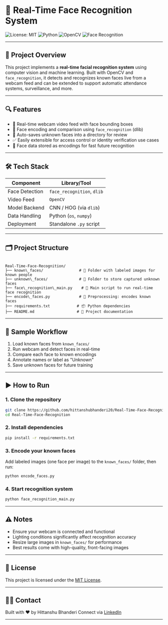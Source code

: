 # 🧠 Real-Time Face Recognition System

![License: MIT](https://img.shields.io/badge/License-MIT-yellow.svg)
![Python](https://img.shields.io/badge/Python-3.8%2B-blue.svg)
![OpenCV](https://img.shields.io/badge/OpenCV-Enabled-green.svg)
![Face Recognition](https://img.shields.io/badge/Face%20Recognition-Real%20Time-orange.svg)

---

## 🎯 Project Overview

This project implements a **real-time facial recognition system** using computer vision and machine learning. Built with OpenCV and `face_recognition`, it detects and recognizes known faces live from a webcam feed and can be extended to support automatic attendance systems, surveillance, and more.

---

## 🔍 Features

- 📸 Real-time webcam video feed with face bounding boxes
- 🧠 Face encoding and comparison using `face_recognition` (dlib)
- 📂 Auto-saves unknown faces into a directory for review
- ✅ Easily extensible for access control or identity verification use cases
- 💾 Face data stored as encodings for fast future recognition

---

## 🛠️ Tech Stack

| Component      | Library/Tool        |
|----------------|---------------------|
| Face Detection | `face_recognition`, `dlib` |
| Video Feed     | `OpenCV`            |
| Model Backend  | CNN / HOG (via `dlib`) |
| Data Handling  | Python (`os`, `numpy`) |
| Deployment     | Standalone `.py` script |

---

## 🗂 Project Structure

```

Real-Time-Face-Recognition/
├── known\_faces/                # 📁 Folder with labeled images for known people
├── unknown\_faces/              # 📁 Folder to store captured unknown faces
├── face\_recognition\_main.py    # 🎯 Main script to run real-time face recognition
├── encode\_faces.py             # 🧠 Preprocessing: encodes known faces
├── requirements.txt            # 📦 Python dependencies
├── README.md                   # 📘 Project documentation

````

---

## 📸 Sample Workflow

1. Load known faces from `known_faces/`
2. Run webcam and detect faces in real-time
3. Compare each face to known encodings
4. Annotate names or label as "Unknown"
5. Save unknown faces for future training

---

## ▶️ How to Run

### 1. Clone the repository
```bash
git clone https://github.com/hittanshubhanderi20/Real-Time-Face-Recognition.git
cd Real-Time-Face-Recognition
````

### 2. Install dependencies

```bash
pip install -r requirements.txt
```

### 3. Encode your known faces

Add labeled images (one face per image) to the `known_faces/` folder, then run:

```bash
python encode_faces.py
```

### 4. Start recognition system

```bash
python face_recognition_main.py
```

---

## ⚠️ Notes

* Ensure your webcam is connected and functional
* Lighting conditions significantly affect recognition accuracy
* Resize large images in `known_faces/` for performance
* Best results come with high-quality, front-facing images

---

## 📄 License

This project is licensed under the [MIT License](LICENSE).

---

## 🙋‍♂️ Contact

Built with ❤️ by Hittanshu Bhanderi
Connect via [LinkedIn](https://www.linkedin.com/in/hittanshubhanderi/)

---
